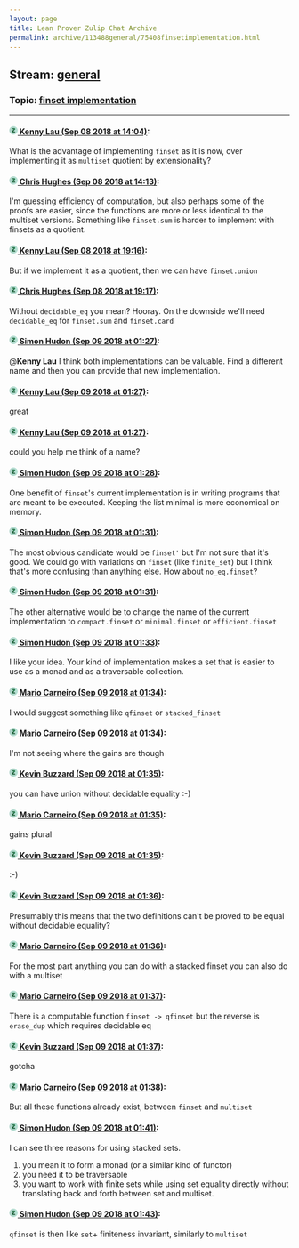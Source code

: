 ```yaml
---
layout: page
title: Lean Prover Zulip Chat Archive 
permalink: archive/113488general/75408finsetimplementation.html
---
```


## Stream: [general](index.html)
### Topic: [finset implementation](75408finsetimplementation.html)

---

#### [![Click to go to Zulip](../../assets/img/zulip2.png) Kenny Lau (Sep 08 2018 at 14:04)](https://leanprover.zulipchat.com/#narrow/stream/113488-general/topic/finset%20implementation/near/133565775):
What is the advantage of implementing `finset` as it is now, over implementing it as `multiset` quotient by extensionality?

#### [![Click to go to Zulip](../../assets/img/zulip2.png) Chris Hughes (Sep 08 2018 at 14:13)](https://leanprover.zulipchat.com/#narrow/stream/113488-general/topic/finset%20implementation/near/133566086):
I'm guessing efficiency of computation, but also perhaps some of the proofs are easier, since the functions are more or less identical to the multiset versions. Something like `finset.sum` is harder to implement with finsets as a quotient.

#### [![Click to go to Zulip](../../assets/img/zulip2.png) Kenny Lau (Sep 08 2018 at 19:16)](https://leanprover.zulipchat.com/#narrow/stream/113488-general/topic/finset%20implementation/near/133575013):
But if we implement it as a quotient, then we can have `finset.union`

#### [![Click to go to Zulip](../../assets/img/zulip2.png) Chris Hughes (Sep 08 2018 at 19:17)](https://leanprover.zulipchat.com/#narrow/stream/113488-general/topic/finset%20implementation/near/133575019):
Without `decidable_eq` you mean? Hooray. On the downside we'll need `decidable_eq` for `finset.sum` and `finset.card`

#### [![Click to go to Zulip](../../assets/img/zulip2.png) Simon Hudon (Sep 09 2018 at 01:27)](https://leanprover.zulipchat.com/#narrow/stream/113488-general/topic/finset%20implementation/near/133586038):
@**Kenny Lau** I think both implementations can be valuable. Find a different name and then you can provide that new implementation.

#### [![Click to go to Zulip](../../assets/img/zulip2.png) Kenny Lau (Sep 09 2018 at 01:27)](https://leanprover.zulipchat.com/#narrow/stream/113488-general/topic/finset%20implementation/near/133586041):
great

#### [![Click to go to Zulip](../../assets/img/zulip2.png) Kenny Lau (Sep 09 2018 at 01:27)](https://leanprover.zulipchat.com/#narrow/stream/113488-general/topic/finset%20implementation/near/133586043):
could you help me think of a name?

#### [![Click to go to Zulip](../../assets/img/zulip2.png) Simon Hudon (Sep 09 2018 at 01:28)](https://leanprover.zulipchat.com/#narrow/stream/113488-general/topic/finset%20implementation/near/133586089):
One benefit of `finset`'s current implementation is in writing programs that are meant to be executed. Keeping the list minimal is more economical on memory.

#### [![Click to go to Zulip](../../assets/img/zulip2.png) Simon Hudon (Sep 09 2018 at 01:31)](https://leanprover.zulipchat.com/#narrow/stream/113488-general/topic/finset%20implementation/near/133586181):
The most obvious candidate would be `finset'` but I'm not sure that it's good. We could go with variations on `finset` (like `finite_set`) but I think that's more confusing than anything else. How about `no_eq.finset`?

#### [![Click to go to Zulip](../../assets/img/zulip2.png) Simon Hudon (Sep 09 2018 at 01:31)](https://leanprover.zulipchat.com/#narrow/stream/113488-general/topic/finset%20implementation/near/133586195):
The other alternative would be to change the name of the current implementation to `compact.finset` or `minimal.finset` or `efficient.finset`

#### [![Click to go to Zulip](../../assets/img/zulip2.png) Simon Hudon (Sep 09 2018 at 01:33)](https://leanprover.zulipchat.com/#narrow/stream/113488-general/topic/finset%20implementation/near/133586247):
I like your idea. Your kind of implementation makes a set that is easier to use as a monad and as a traversable collection.

#### [![Click to go to Zulip](../../assets/img/zulip2.png) Mario Carneiro (Sep 09 2018 at 01:34)](https://leanprover.zulipchat.com/#narrow/stream/113488-general/topic/finset%20implementation/near/133586291):
I would suggest something like `qfinset` or `stacked_finset`

#### [![Click to go to Zulip](../../assets/img/zulip2.png) Mario Carneiro (Sep 09 2018 at 01:34)](https://leanprover.zulipchat.com/#narrow/stream/113488-general/topic/finset%20implementation/near/133586293):
I'm not seeing where the gains are though

#### [![Click to go to Zulip](../../assets/img/zulip2.png) Kevin Buzzard (Sep 09 2018 at 01:35)](https://leanprover.zulipchat.com/#narrow/stream/113488-general/topic/finset%20implementation/near/133586299):
you can have union without decidable equality :-)

#### [![Click to go to Zulip](../../assets/img/zulip2.png) Mario Carneiro (Sep 09 2018 at 01:35)](https://leanprover.zulipchat.com/#narrow/stream/113488-general/topic/finset%20implementation/near/133586300):
gain*s* plural

#### [![Click to go to Zulip](../../assets/img/zulip2.png) Kevin Buzzard (Sep 09 2018 at 01:35)](https://leanprover.zulipchat.com/#narrow/stream/113488-general/topic/finset%20implementation/near/133586301):
:-)

#### [![Click to go to Zulip](../../assets/img/zulip2.png) Kevin Buzzard (Sep 09 2018 at 01:36)](https://leanprover.zulipchat.com/#narrow/stream/113488-general/topic/finset%20implementation/near/133586340):
Presumably this means that the two definitions can't be proved to be equal without decidable equality?

#### [![Click to go to Zulip](../../assets/img/zulip2.png) Mario Carneiro (Sep 09 2018 at 01:36)](https://leanprover.zulipchat.com/#narrow/stream/113488-general/topic/finset%20implementation/near/133586342):
For the most part anything you can do with a stacked finset you can also do with a multiset

#### [![Click to go to Zulip](../../assets/img/zulip2.png) Mario Carneiro (Sep 09 2018 at 01:37)](https://leanprover.zulipchat.com/#narrow/stream/113488-general/topic/finset%20implementation/near/133586354):
There is a computable function `finset -> qfinset` but the reverse is `erase_dup` which requires decidable eq

#### [![Click to go to Zulip](../../assets/img/zulip2.png) Kevin Buzzard (Sep 09 2018 at 01:37)](https://leanprover.zulipchat.com/#narrow/stream/113488-general/topic/finset%20implementation/near/133586356):
gotcha

#### [![Click to go to Zulip](../../assets/img/zulip2.png) Mario Carneiro (Sep 09 2018 at 01:38)](https://leanprover.zulipchat.com/#narrow/stream/113488-general/topic/finset%20implementation/near/133586398):
But all these functions already exist, between `finset` and `multiset`

#### [![Click to go to Zulip](../../assets/img/zulip2.png) Simon Hudon (Sep 09 2018 at 01:41)](https://leanprover.zulipchat.com/#narrow/stream/113488-general/topic/finset%20implementation/near/133586470):
I can see three reasons for using stacked sets. 

1. you mean it to form a monad (or a similar kind of functor)
2. you need it to be traversable
3. you want to work with finite sets while using set equality directly without translating back and forth between set and multiset.

#### [![Click to go to Zulip](../../assets/img/zulip2.png) Simon Hudon (Sep 09 2018 at 01:43)](https://leanprover.zulipchat.com/#narrow/stream/113488-general/topic/finset%20implementation/near/133586519):
`qfinset` is then like `set`+ finiteness invariant, similarly to `multiset`

